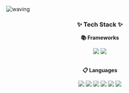 <!--
**rlaxxwls13/rlaxxwls13** is a ✨ _special_ ✨ repository because its `README.md` (this file) appears on your GitHub profile.

Here are some ideas to get you started:

- 🔭 I’m currently working on ...
- 🌱 I’m currently learning ...
- 👯 I’m looking to collaborate on ...
- 🤔 I’m looking for help with ...
- 💬 Ask me about ...
- 📫 How to reach me: ...
- 😄 Pronouns: ...
- ⚡ Fun fact: ...
-->
![waving](https://capsule-render.vercel.app/api?type=waving&height=200&text=Hi&nbsp;there!&fontAlign=80&fontAlignY=40&color=gradient)
<div align="center">
  <h3>✨ Tech Stack ✨</h3>
  <div>
    <p><b>📚 Frameworks</b></p>
    <img src="https://img.shields.io/badge/Spring Boot-6DB33F?style=for-the-badge&logo=Springboot&logoColor=white"/>
    <img src="https://img.shields.io/badge/Flask-000000?style=for-the-badge&logo=flask&logoColor=white"/>
  </div>
  <br>
  <div>
    <p><b>📋 Languages</b></p>
    <img src="https://img.shields.io/badge/C-A8B9CC?style=for-the-badge&logo=C&logoColor=white"/>
    <img src="https://img.shields.io/badge/C++-00599C?style=for-the-badge&logo=C%2B%2B&logoColor=white"/>
    <img src="https://img.shields.io/badge/java-%23ED8B00.svg?style=for-the-badge&logo=openjdk&logoColor=white"/>
    <img src="https://img.shields.io/badge/JavaScript-F7DF1E?style=for-the-badge&logo=javascript&logoColor=black"/>
    <img src="https://img.shields.io/badge/PHP-777BB4?style=for-the-badge&logo=php&logoColor=white"/>
    <img src="https://img.shields.io/badge/Python-3776AB?style=for-the-badge&logo=Python&logoColor=white"/>
  </div>
  <br>
  <div>
    <!--
    <p><b>💾 Databases</b></p>
    <img src="https://img.shields.io/badge/mysql-4479A1.svg?style=for-the-badge&logo=mysql&logoColor=white"/>
    -->
  </div>
</div>

<!--
![Anurag's GitHub stats](https://github-readme-stats.vercel.app/api?username=rlaxxwls13&show_icons=true&theme=radical)

